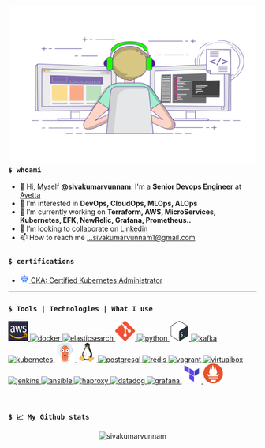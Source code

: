 <img align="right" src="https://github.com/sivakumarvunnam/sivakumarvunnam/blob/main/images/coder.gif?raw=true" width="500" height="320" />

### `$ whoami`
- 👋 Hi, Myself **@sivakumarvunnam**. I'm a **Senior Devops Engineer** at [Avetta](https://www.avetta.com/)
- 👀 I’m interested in **DevOps, CloudOps, MLOps, ALOps**
- 🌱 I’m currently working on **Terraform, AWS, MicroServices, Kubernetes, EFK, NewRelic, Grafana, Prometheus..**
- 💞️ I’m looking to collaborate on [Linkedin](https://www.linkedin.com/in/sivakumarvunnam/)
- 📫 How to reach me ...sivakumarvunnam1@gmail.com

### `$ certifications`

- <a href="https://www.credly.com/badges/df6d5e78-c1e1-4b40-abcf-1472b3d17f7f?source=linked_in_profile"><img src="images/cka.png" width="18" alt="CKA">&nbsp;CKA: Certified Kubernetes Administrator</a>

---
### `$ Tools | Technologies | What I use`

<p align="left"><a href="https://aws.amazon.com" target="_blank"> <img src="images/aws.png" alt="aws" width="40" height="40" /> </a> <a href="https://www.docker.com/" target="_blank"> <img src="https://www.vectorlogo.zone/logos/docker/docker-icon.svg" alt="docker" width="40" height="40" /> </a> <a href="https://www.elastic.co" target="_blank"> <img src="https://www.vectorlogo.zone/logos/elastic/elastic-icon.svg" alt="elasticsearch" width="40" height="40" /> </a> <a href="https://github.com/" target="_blank"> <img src="images/git.png" alt="github" width="40" height="40" /> </a> <a href="https://www.python.org/" target="_blank"> <img src="https://www.vectorlogo.zone/logos/python/python-icon.svg" alt="python" width="40" height="40" /> </a> <a href="https://www.gnu.org/software/bash/" target="_blank"> <img src="images/bash.png" alt="GNUBash" width="40" height="40" /> </a><a href="https://kafka.apache.org/" target="_blank"> <img src="https://www.vectorlogo.zone/logos/apache_kafka/apache_kafka-icon.svg" alt="kafka" width="40" height="40" /> </a><a href="https://kubernetes.io" target="_blank"> <img src="https://www.vectorlogo.zone/logos/kubernetes/kubernetes-icon.svg" alt="kubernetes" width="40" height="40" /> </a><a href="https://argo-cd.readthedocs.io/en/stable/" target="_blank"> <img src="images/argocd.png" alt="argocd" width="40" height="40" /> </a> <a href="https://www.linux.org/" target="_blank"> <img src="images/linux.png" alt="linux" width="40" height="40" /> </a> <a href="https://www.postgresql.org/" target="_blank"> <img src="https://www.vectorlogo.zone/logos/postgresql/postgresql-icon.svg" alt="postgresql" width="40" height="40" /> </a> <a href="https://redis.io/" target="_blank"> <img src="https://www.vectorlogo.zone/logos/redis/redis-icon.svg" alt="redis" width="40" height="40" /> </a>  <a href="https://www.vagrantup.com/" target="_blank"> <img src="https://www.vectorlogo.zone/logos/vagrantup/vagrantup-icon.svg" alt="vagrant" width="40" height="40" /> </a> <a href="https://www.virtualbox.org/" target="_blank"> <img src="https://www.vectorlogo.zone/logos/virtualbox/virtualbox-icon.svg" alt="virtualbox" width="40" height="40" /> </a>  <a href="https://www.jenkins.io/" target="_blank"> <img src="https://www.vectorlogo.zone/logos/jenkins/jenkins-icon.svg" alt="jenkins" width="40" height="40" /> </a> <a href="https://www.ansible.com/" target="_blank"> <img src="https://www.vectorlogo.zone/logos/ansible/ansible-icon.svg" alt="ansible" width="40" height="40" /> </a> <a href="http://www.haproxy.org/" target="_blank"> <img src="https://www.vectorlogo.zone/logos/haproxy/haproxy-icon.svg" alt="haproxy" width="40" height="40" /> </a> <a href="https://www.datadoghq.com/" target="_blank"> <img src="https://www.vectorlogo.zone/logos/datadoghq/datadoghq-icon.svg" alt="datadog" width="40" height="40" /> </a> <a href="https://solr.apache.org/guide/6_6/solrcloud.html" target="_blank"> <img src="https://www.vectorlogo.zone/logos/grafana/grafana-icon.svg" alt="grafana" width="40" height="40" /> </a> <a href="https://www.terraform.io/" target="_blank"> <img src="images/terraform.png" alt="Terraform" width="40" height="40" /> </a> <a href="https://prometheus.io/" target="_blank"> <img src="images/prometheus.png" alt="Prometheus" width="40" height="40" /> </a></p>
<br>

### `$ 📈 My Github stats`

<p align="center"> <img src="https://github-readme-stats.vercel.app/api?username=sivakumarvunnam&show_icons=true&theme=gotham" alt="sivakumarvunnam" />

<!---
sivakumarvunnam/sivakumarvunnam is a ✨ special ✨ repository because its `README.md` (this file) appears on your GitHub profile.
You can click the Preview link to take a look at your changes.
--->
